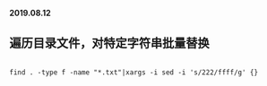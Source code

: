 **2019.08.12**

## 遍历目录文件，对特定字符串批量替换
```

find . -type f -name "*.txt"|xargs -i sed -i 's/222/ffff/g' {}


```